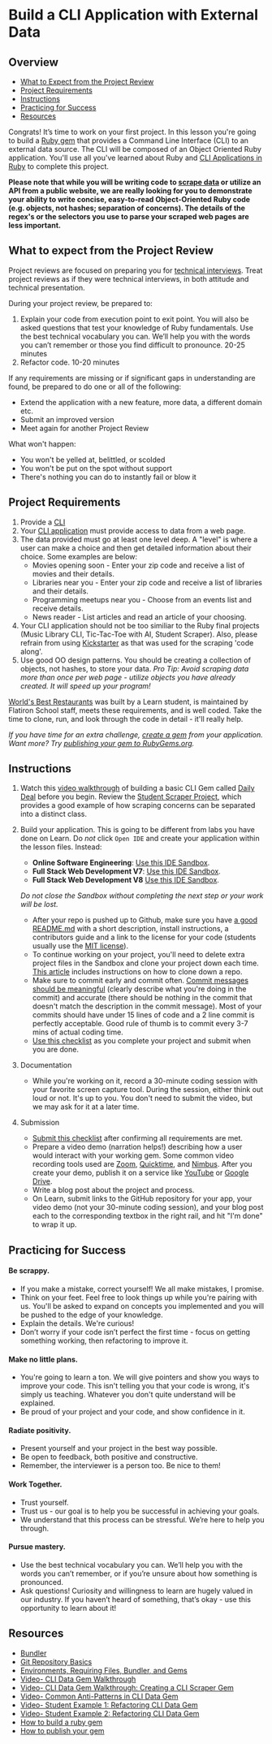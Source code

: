 # Build a CLI Application with External Data

## Overview

- [What to Expect from the Project Review](#expectations)
- [Project Requirements](#requirements)
- [Instructions](#instructions)
- [Practicing for Success](#success)
- [Resources](#resources)

Congrats! It’s time to work on your first project. In this lesson you're going to build a [Ruby gem](https://guides.rubygems.org/what-is-a-gem/) that provides a Command Line Interface (CLI) to an external data source. The CLI will be composed of an Object Oriented Ruby application. You'll use all you've learned about Ruby and [CLI Applications in Ruby](https://github.com/learn-co-curriculum/ruby-cli-applications-readme) to complete this project.

**Please note that while you will be writing code to [scrape data](https://github.com/learn-co-curriculum/scraping-reading) or utilize an API from a public website, we are really looking for you to demonstrate your ability  to write concise, easy-to-read Object-Oriented Ruby code (e.g. objects, not hashes; separation of concerns). The details of the regex's or the selectors you use to parse your scraped web pages are less important.**

## <a id="expectations">What to expect from the Project Review</a>

Project reviews are focused on preparing you for [technical interviews](https://www.brightnetwork.co.uk/career-path-guides/technology-it-software-development/five-ways-stand-out-your-technology/what-expect-technical-interview/). Treat project reviews as if they were technical interviews, in both attitude and technical presentation.

During your project review, be prepared to:

1. Explain your code from execution point to exit point. You will also be asked questions that test your knowledge of Ruby fundamentals. Use the best technical vocabulary you can. We’ll help you with the words you can’t remember or those you find difficult to pronounce. 20-25 minutes
2. Refactor code. 10-20 minutes

If any requirements are missing or if significant gaps in understanding are found, be prepared to do one or all of the following:

- Extend the application with a new feature, more data, a different domain etc.
- Submit an improved version
- Meet again for another Project Review

What won't happen:

- You won't be yelled at, belittled, or scolded
- You won't be put on the spot without support
- There's nothing you can do to instantly fail or blow it

## <a id="requirements">Project Requirements</a>

1. Provide a [CLI](https://github.com/learn-co-curriculum/cli-interfaces-readme#program-loop)
2. Your [CLI application](https://github.com/learn-co-curriculum/ruby-cli-applications-readme) must provide access to data from a web page.
3. The data provided must go at least one level deep. A "level" is where a user can make a choice and then get detailed information about their choice. Some examples are below:
    - Movies opening soon - Enter your zip code and receive a list of movies and their details.
    - Libraries near you -  Enter your zip code and receive a list of libraries and their details.
    - Programming meetups near you - Choose from an events list and receive details.
    - News reader - List articles and read an article of your choosing.
4. Your CLI application should not be too similiar to the Ruby final projects (Music Library CLI, Tic-Tac-Toe with AI, Student Scraper). Also, please refrain from using [Kickstarter](https://github.com/learn-co-curriculum/scraping-kickstarter) as that was used for the scraping 'code along'.
5. Use good OO design patterns. You should be creating a collection of objects, not hashes, to store your data. *Pro Tip: Avoid scraping data more than once per web page - utilize objects you have already created. It will speed up your program!*

[World's Best Restaurants](https://github.com/cjbrock/worlds-best-restaurants-cli-gem) was built by a Learn student, is maintained by Flatiron School staff, meets these requirements, and is well coded. Take the time to clone, run, and look through the code in detail - it'll really help.

*If you have time for an extra challenge, [create a gem](https://guides.rubygems.org/make-your-own-gem/) from your application. Want more? Try [publishing your gem to RubyGems.org](https://guides.rubygems.org/publishing/).*

## <a id="instructions">Instructions</a>

1. Watch this [video walkthrough](https://www.youtube.com/watch?v=_lDExWIhYKI) of building a basic CLI Gem called [Daily Deal](https://github.com/learn-co-curriculum/daily_deal) before you begin. Review the [Student Scraper Project](https://github.com/learn-co-curriculum/oo-student-scraper), which provides a good example of how scraping concerns can be separated into a distinct class.

2. Build your application. This is going to be different from labs you have done on Learn. Do *not* click `Open IDE` and create your application within the lesson files. Instead:

    - **Online Software Engineering**: [Use this IDE Sandbox](https://learn.co/tracks/online-software-engineering-structured/object-oriented-ruby/section-17-final-projects/bonus-video-review-music-library-cli).
    - **Full Stack Web Development V7**: [Use this IDE Sandbox](https://learn.co/tracks/full-stack-web-development-v7/intro-to-ruby-development/command-line-applications/cli-applications-in-ruby).
    - **Full Stack Web Development V8** [Use this IDE Sandbox](https://learn.co/tracks/full-stack-web-development-v8/module-3-intro-to-ruby-development/section-5-command-line-applications/cli-applications-in-ruby).

    *Do not close the Sandbox without completing the next step or your work will be lost.*

    - After your repo is pushed up to Github, make sure you have [a good README.md](https://gist.github.com/PurpleBooth/109311bb0361f32d87a2) with a short description, install instructions, a contributors guide and a link to the license for your code (students usually use the [MIT license](https://opensource.org/licenses/MIT)).
    - To continue working on your project, you'll need to delete extra project files in the Sandbox and clone your project down each time. [This article](http://help.learn.co/workflow-tips/learn-gem/how-to-manually-open-a-lab) includes instructions on how to clone down a repo.
    - Make sure to commit early and commit often. [Commit messages should be meaningful](https://chris.beams.io/posts/git-commit/) (clearly describe what you're doing in the commit) and accurate (there should be nothing in the commit that doesn't match the description in the commit message). Most of your commits should have under 15 lines of code and a 2 line commit is perfectly acceptable. Good rule of thumb is to commit every 3-7 mins of actual coding time.
    - [Use this checklist](https://docs.google.com/forms/d/1ItDHkNbtHJP8T2G28Nqc3Ad8MppbPDpqv9AijAOCFDA/) as you complete your project and submit when you are done.

3. Documentation
    - While you're working on it, record a 30-minute coding session with your favorite screen capture tool. During the session, either think out loud or not. It's up to you. You don't need to submit the video, but we may ask for it at a later time.

4. Submission
    - [Submit this checklist](https://docs.google.com/forms/d/1ItDHkNbtHJP8T2G28Nqc3Ad8MppbPDpqv9AijAOCFDA/) after confirming all requirements are met.
    - Prepare a video demo (narration helps!) describing how a user would interact with your working gem. Some common video recording tools used are [Zoom](https://zoom.us/), [Quicktime](https://www.apple.com/quicktime/download/), and [Nimbus](https://chrome.google.com/webstore/detail/nimbus-screenshot-screen/bpconcjcammlapcogcnnelfmaeghhagj?hl=en). After you create your demo, publish it on a service like [YouTube](https://www.youtube.com/) or [Google Drive](https://www.google.com/drive/).
    - Write a blog post about the project and process.
    - On Learn, submit links to the GitHub repository for your app, your video demo (not your 30-minute coding session), and your blog post each to the corresponding textbox in the right rail, and hit "I'm done" to wrap it up.  

## <a id="success">Practicing for Success </a>

#### Be scrappy.

- If you make a mistake, correct yourself! We all make mistakes, I promise.
- Think on your feet. Feel free to look things up while you're pairing with us. You'll be asked to expand on concepts you implemented and you will be pushed to the edge of your knowledge.
- Explain the details. We're curious!
- Don’t worry if your code isn’t perfect the first time - focus on getting something working, then refactoring to improve it.

#### Make no little plans.

- You're going to learn a ton. We will give pointers and show you ways to improve your code. This isn't telling you that your code is wrong, it's simply us teaching. Whatever you don't quite understand will be explained.
- Be proud of your project and your code, and show confidence in it.

#### Radiate positivity.

- Present yourself and your project in the best way possible.
- Be open to feedback, both positive and constructive.
- Remember, the interviewer is a person too. Be nice to them!

#### Work Together.

- Trust yourself.
- Trust us - our goal is to help you be successful in achieving your goals.
- We understand that this process can be stressful. We’re here to help you through.

#### Pursue mastery.

- Use the best technical vocabulary you can. We’ll help you with the words you can’t remember, or if you’re unsure about how something is pronounced.
- Ask questions! Curiosity and willingness to learn are hugely valued in our industry. If you haven’t heard of something, that’s okay - use this opportunity to learn about it!

## <a id="resources">Resources</a>

- [Bundler](https://bundler.io/v1.12/guides/creating_gem.html)
- [Git Repository Basics](https://github.com/learn-co-curriculum/git-basics-readme)
- [Environments, Requiring Files, Bundler, and Gems](https://www.youtube.com/watch?v=XBgZLm-sdl8)
- [Video- CLI Data Gem Walkthrough](https://www.youtube.com/watch?v=_lDExWIhYKI)
- [Video- CLI Data Gem Walkthrough: Creating a CLI Scraper Gem](https://www.youtube.com/watch?v=Y5X6NRQi0bU)
- [Video- Common Anti-Patterns in CLI Data Gem](https://www.youtube.com/watch?v=cbMa87oWv08)
- [Video- Student Example 1: Refactoring CLI Data Gem](https://www.youtube.com/watch?v=JEL_PXr74qQ)
- [Video- Student Example 2: Refactoring CLI Data Gem](https://www.youtube.com/watch?v=Lt0oyHiKWIw)
- [How to build a ruby gem](http://guides.rubygems.org/make-your-own-gem/)
- [How to publish your gem](http://guides.rubygems.org/publishing/)
